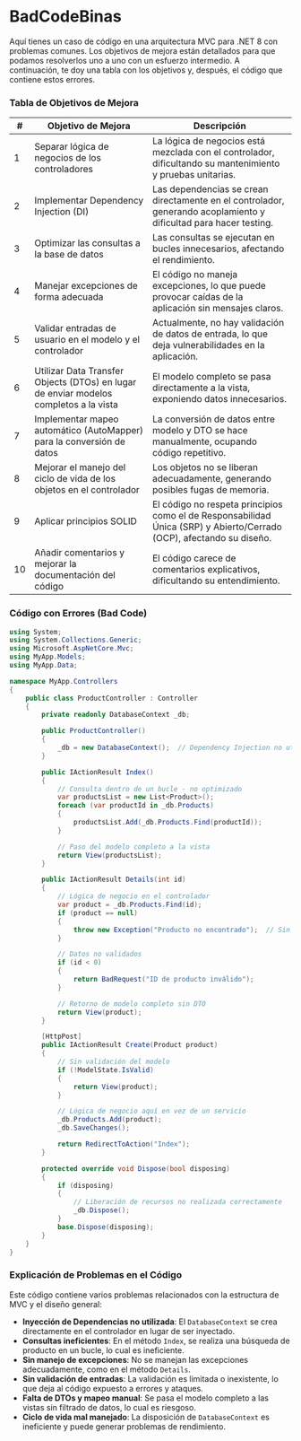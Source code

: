 # BadCodeBinas

Aquí tienes un caso de código en una arquitectura MVC para .NET 8 con problemas comunes. Los objetivos de mejora están detallados para que podamos resolverlos uno a uno con un esfuerzo intermedio. A continuación, te doy una tabla con los objetivos y, después, el código que contiene estos errores.

### Tabla de Objetivos de Mejora

| **#** | **Objetivo de Mejora**                                                                                 | **Descripción**                                                                                                      |
|-------|--------------------------------------------------------------------------------------------------------|----------------------------------------------------------------------------------------------------------------------|
| 1     | Separar lógica de negocios de los controladores                                                        | La lógica de negocios está mezclada con el controlador, dificultando su mantenimiento y pruebas unitarias.          |
| 2     | Implementar Dependency Injection (DI)                                                                   | Las dependencias se crean directamente en el controlador, generando acoplamiento y dificultad para hacer testing.    |
| 3     | Optimizar las consultas a la base de datos                                                              | Las consultas se ejecutan en bucles innecesarios, afectando el rendimiento.                                         |
| 4     | Manejar excepciones de forma adecuada                                                                   | El código no maneja excepciones, lo que puede provocar caídas de la aplicación sin mensajes claros.                  |
| 5     | Validar entradas de usuario en el modelo y el controlador                                               | Actualmente, no hay validación de datos de entrada, lo que deja vulnerabilidades en la aplicación.                   |
| 6     | Utilizar Data Transfer Objects (DTOs) en lugar de enviar modelos completos a la vista                   | El modelo completo se pasa directamente a la vista, exponiendo datos innecesarios.                                  |
| 7     | Implementar mapeo automático (AutoMapper) para la conversión de datos                                   | La conversión de datos entre modelo y DTO se hace manualmente, ocupando código repetitivo.                          |
| 8     | Mejorar el manejo del ciclo de vida de los objetos en el controlador                                   | Los objetos no se liberan adecuadamente, generando posibles fugas de memoria.                                       |
| 9     | Aplicar principios SOLID                                                                               | El código no respeta principios como el de Responsabilidad Única (SRP) y Abierto/Cerrado (OCP), afectando su diseño. |
| 10    | Añadir comentarios y mejorar la documentación del código                                               | El código carece de comentarios explicativos, dificultando su entendimiento.                                         |

### Código con Errores (Bad Code)

```csharp
using System;
using System.Collections.Generic;
using Microsoft.AspNetCore.Mvc;
using MyApp.Models;
using MyApp.Data;

namespace MyApp.Controllers
{
    public class ProductController : Controller
    {
        private readonly DatabaseContext _db;

        public ProductController()
        {
            _db = new DatabaseContext();  // Dependency Injection no utilizado
        }

        public IActionResult Index()
        {
            // Consulta dentro de un bucle - no optimizado
            var productsList = new List<Product>();
            foreach (var productId in _db.Products)
            {
                productsList.Add(_db.Products.Find(productId));
            }

            // Paso del modelo completo a la vista
            return View(productsList);
        }

        public IActionResult Details(int id)
        {
            // Lógica de negocio en el controlador
            var product = _db.Products.Find(id);
            if (product == null)
            {
                throw new Exception("Producto no encontrado");  // Sin manejo de excepciones
            }

            // Datos no validados
            if (id < 0)
            {
                return BadRequest("ID de producto inválido");
            }

            // Retorno de modelo completo sin DTO
            return View(product);
        }

        [HttpPost]
        public IActionResult Create(Product product)
        {
            // Sin validación del modelo
            if (!ModelState.IsValid)
            {
                return View(product);
            }

            // Lógica de negocio aquí en vez de un servicio
            _db.Products.Add(product);
            _db.SaveChanges();

            return RedirectToAction("Index");
        }

        protected override void Dispose(bool disposing)
        {
            if (disposing)
            {
                // Liberación de recursos no realizada correctamente
                _db.Dispose();
            }
            base.Dispose(disposing);
        }
    }
}
```

### Explicación de Problemas en el Código

Este código contiene varios problemas relacionados con la estructura de MVC y el diseño general:

- **Inyección de Dependencias no utilizada**: El `DatabaseContext` se crea directamente en el controlador en lugar de ser inyectado.
- **Consultas ineficientes**: En el método `Index`, se realiza una búsqueda de producto en un bucle, lo cual es ineficiente.
- **Sin manejo de excepciones**: No se manejan las excepciones adecuadamente, como en el método `Details`.
- **Sin validación de entradas**: La validación es limitada o inexistente, lo que deja al código expuesto a errores y ataques.
- **Falta de DTOs y mapeo manual**: Se pasa el modelo completo a las vistas sin filtrado de datos, lo cual es riesgoso.
- **Ciclo de vida mal manejado**: La disposición de `DatabaseContext` es ineficiente y puede generar problemas de rendimiento.
